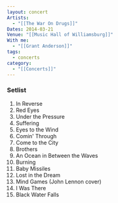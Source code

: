 ```yaml
---
layout: concert
Artists:
  - "[[The War On Drugs]]"
Dates: 2014-03-21
Venue: "[[Music Hall of Williamsburg]]"
With me:
  - "[[Grant Anderson]]"
tags:
  - concerts
category:
  - "[[Concerts]]"
---
```


### Setlist
1. In Reverse
2. Red Eyes
3. Under the Pressure
4. Suffering
5. Eyes to the Wind
6. Comin' Through
7. Come to the City
8. Brothers
9. An Ocean in Between the Waves
10. Burning
11. Baby Missiles
12. Lost in the Dream
13. Mind Games (John Lennon cover)
14. I Was There
15. Black Water Falls
